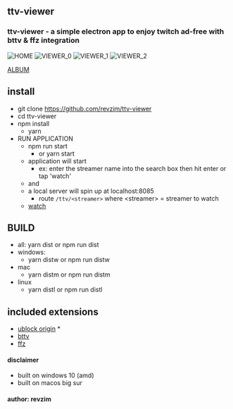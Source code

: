 ## ttv-viewer

### ttv-viewer - a simple electron app to enjoy twitch ad-free with bttv & ffz integration

![HOME](https://i.imgur.com/ogNkhvz.png)
![VIEWER_0](https://i.imgur.com/1xjWM3r.png)
![VIEWER_1](https://i.imgur.com/5Ktix99.png)
![VIEWER_2](https://i.imgur.com/PsnAqzz.png)

[ALBUM](https://imgur.com/a/rBLHGEa)

## install
* git clone https://github.com/revzim/ttv-viewer
* cd ttv-viewer
* npm install 
  * yarn
* RUN APPLICATION
  * npm run start
    * or yarn start
  * application will start
    *  ex: enter the streamer name into the search box then hit enter or tap 'watch'
  * and
  * a local server will spin up at localhost:8085
    * route `/ttv/<streamer>` where \<streamer\> = streamer to watch
  * [watch](http://localhost:8085/ttv/<streamer>)

## BUILD
* all:
  yarn dist or npm run dist
* windows:
  * yarn distw or npm run distw
* mac
  * yarn distm or npm run distm
* linux
  * yarn distl or npm run distl


## included extensions 
* [ublock origin](https://github.com/gorhill/uBlock) *
* [bttv](https://github.com/night/betterttv)
* [ffz](https://github.com/FrankerFaceZ/FrankerFaceZ)

#### disclaimer
* built on windows 10 (amd)
* built on macos big sur

#### author: revzim
